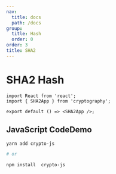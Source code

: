 ```yaml
---
nav:
  title: docs
  path: /docs
group:
  title: Hash
  order: 0
order: 3
title: SHA2
---
```


# SHA2 Hash

```tsx
import React from 'react';
import { SHA2App } from 'cryptography';

export default () => <SHA2App />;
```

## JavaScript CodeDemo

```bash
yarn add crypto-js

# or

npm install  crypto-js
```
